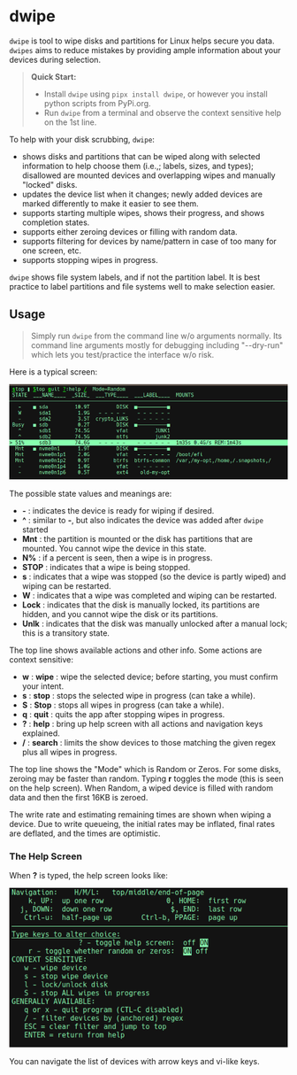 # dwipe
`dwipe` is tool to wipe disks and partitions for Linux helps secure you data. `dwipes` aims to reduce mistakes by providing ample information about your devices during selection.

> **Quick Start:**
> * Install `dwipe` using `pipx install dwipe`, or however you install python scripts from PyPi.org.
> * Run `dwipe` from a terminal and observe the context sensitive help on the 1st line.

To help with your disk scrubbing, `dwipe`:
* shows disks and partitions that can be wiped along with selected information to help choose them (i.e.,; labels, sizes, and types); disallowed are mounted devices and overlapping wipes and manually "locked" disks.
* updates the device list when it changes;  newly added devices are marked differently to make it easier to see them.
* supports starting multiple wipes, shows their progress, and shows completion states.
* supports either zeroing devices or filling with random data.
* supports filtering for devices by name/pattern in case of too many for one screen, etc.
* supports stopping wipes in progress.

`dwipe` shows file system labels, and if not the partition label.  It is best practice to label partitions and file systems well to make selection easier.
  
## Usage
> Simply run `dwipe` from the command line w/o arguments normally. Its command line arguments mostly for debugging including "--dry-run" which lets you test/practice the interface w/o risk.

Here is a typical screen:

![dwipe-help](https://raw.githubusercontent.com/joedefen/dwipe/master/resources/dwipe-main-screen.png?raw=true)

The possible state values and meanings are:
* **-** : indicates the device is ready for wiping if desired.
* **^** : similar to **-**, but also indicates the device was added after `dwipe` started
* **Mnt** :  the partition is mounted or the disk has partitions that are mounted.  You cannot wipe the device in this state.
* **N%** : if a percent is seen, then a wipe is in progress.
* **STOP** :  indicates that a wipe is being stopped.
* **s** :  indicates that a wipe was stopped (so the device is partly wiped) and wiping can be restarted.
* **W** :  indicates that a wipe was completed and wiping can be restarted.
* **Lock** :  indicates that the disk is manually locked, its partitions are hidden, and you cannot wipe the disk or its partitions.
* **Unlk** :  indicates that the disk was manually unlocked after a manual lock; this is a transitory state.

The top line shows available actions and other info. Some actions are context sensitive:
* **w** : **wipe** : wipe the selected device; before starting, you must confirm your intent.
* **s** : **stop** : stops the selected wipe in progress (can take a while).
* **S** : **Stop** : stops all wipes in progress (can take a while).
* **q** : **quit** : quits the app after stopping wipes in progress.
* **?** : **help** : bring up help screen with all actions and navigation keys explained.
* **/** : **search** : limits the show devices to those matching the given regex plus all wipes in progress.

The top line shows the "Mode" which is Random or Zeros. For some disks, zeroing may be faster than random.  Typing **r** toggles the mode (this is seen on the help screen). When Random, a wiped device is filled with random data and then the first 16KB is zeroed.

The write rate and estimating remaining times are shown when wiping a device.  Due to write queueing, the initial rates may be inflated, final rates are deflated, and the times are optimistic.


### The Help Screen
When **?** is typed, the help screen looks like:

![dwipe-help](https://raw.githubusercontent.com/joedefen/dwipe/master/resources/dwipe-help-screen.png?raw=true)

You can navigate the list of devices with arrow keys and vi-like keys.
